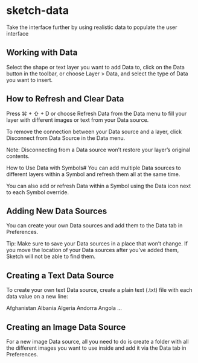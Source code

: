 # sketch-data
Take the interface further by using realistic data to populate the user interface

## Working with Data ##
Select the shape or text layer you want to add Data to, click on the Data button in the toolbar, or choose Layer > Data, and select the type of Data you want to insert.

## How to Refresh and Clear Data ##
Press ⌘ + ⇧ + D or choose Refresh Data from the Data menu to fill your layer with different images or text from your Data source.

To remove the connection between your Data source and a layer, click Disconnect from Data Source in the Data menu.

Note: Disconnecting from a Data source won’t restore your layer’s original contents.

How to Use Data with Symbols#
You can add multiple Data sources to different layers within a Symbol and refresh them all at the same time.

You can also add or refresh Data within a Symbol using the Data icon next to each Symbol override.

## Adding New Data Sources ##
You can create your own Data sources and add them to the Data tab in Preferences.

Tip: Make sure to save your Data sources in a place that won’t change. If you move the location of your Data sources after you’ve added them, Sketch will not be able to find them.

## Creating a Text Data Source ##
To create your own text Data source, create a plain text (.txt) file with each data value on a new line:

Afghanistan
Albania
Algeria
Andorra
Angola
...

## Creating an Image Data Source ##
For a new image Data source, all you need to do is create a folder with all the different images you want to use inside and add it via the Data tab in Preferences.

